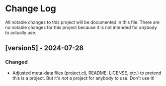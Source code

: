 # Change Log
All notable changes to this project will be documented in this file. There are no notable changes for this project because it is not intended for anybody to actually use.

## [version5] - 2024-07-28
### Changed
- Adjusted meta-data files (project.clj, README, LICENSE, etc.) to pretend this is a project. But it's *not* a project for anybody to use. Don't use it!

